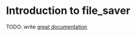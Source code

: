 # Introduction to file_saver

TODO: write [great documentation](http://jacobian.org/writing/great-documentation/what-to-write/)
